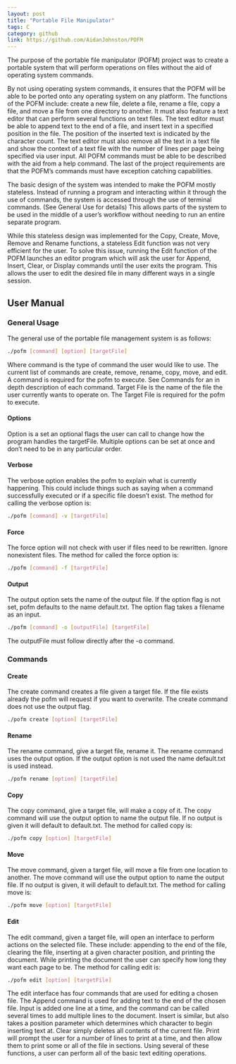 ```yaml
---
layout: post
title: "Portable File Manipulator"
tags: C
category: github
link: https://github.com/AidanJohnston/POFM
---
```


The purpose of the portable file manipulator (POFM) project was to create a portable system that will perform operations on files without the aid of operating system commands. 

By not using operating system commands, it ensures that the POFM will be able to be ported onto any operating system on any platform. The functions of the POFM include: create a new file, delete a file, rename a file, copy a file, and move a file from one directory to another. It must also feature a text editor that can perform several functions on text files. The text editor must be able to append text to the end of a file, and insert text in a specified position in the file. The position of the inserted text is indicated by the character count. The text editor must also remove all the text in a text file and show the context of a text file with the number of lines per page being specified via user input. All POFM commands must be able to be described with the aid from a help command. The last of the project requirements are that the POFM’s commands must have exception catching capabilities.  

The basic design of the system was intended to make the POFM mostly stateless. Instead of running a program and interacting within it through the use of commands, the system is accessed through the use of terminal commands. (See General Use for details) This allows parts of the system to be used in the middle of a user’s workflow without needing to run an entire separate program. 

While this stateless design was implemented for the Copy, Create, Move, Remove and Rename functions, a stateless Edit function was not very efficient for the user. To solve this issue, running the Edit function of the POFM launches an editor program which will ask the user for Append, Insert, Clear, or Display commands until the user exits the program. This allows the user to edit the desired file in many different ways in a single session. 


## User Manual

### General Usage

The general use of the portable file management system is as follows:

```sh
./pofm [command] [option] [targetFile]
```
Where command is the type of command the user would like to use.  The current list of commands are create, remove, rename, copy, move, and edit.  A command is required for the pofm to execute.  See Commands for an in depth description of each command. Target File is the name of the file the user currently wants to operate on.  The Target File is required for the pofm to execute.


#### Options

Option is a set an optional flags the user can call to change how the program handles the targetFile.  Multiple options can be set at once and don’t need to be in any particular order.

#### Verbose

The verbose option enables the pofm to explain what is currently happening.  This could include things such as saying when a command successfully executed or if a specific file doesn’t exist. The method for calling the verbose option is:

```sh
./pofm [command] -v [targetFile]
```

#### Force

The force option will not check with user if files need to be rewritten.  Ignore nonexistent files.  The method for called the force option is:

```sh
./pofm [command] -f [targetFile]
```

#### Output

The output option sets the name of the output file.  If the option flag is not set, pofm defaults to the name default.txt.  The option flag takes a filename as an input.

```sh
./pofm [command] -o [outputFile] [targetFile]
```
The outputFile must follow directly after the -o command.

### Commands

#### Create

The create command creates a file given a target file.  If the file exists already the pofm will request if you want to overwrite.  The create command does not use the output flag.

```sh
./pofm create [option] [targetFile]
```

#### Rename

The rename command, give a target file, rename it.  The rename command uses the output option.  If the output option is not used the name default.txt is used instead. 

```sh
./pofm rename [option] [targetFile]
```

#### Copy

The copy command, give a target file, will make a copy of it.  The copy command will use the output option to name the output file.  If no output is given it will default to default.txt.  The method for called copy is:

```sh
./pofm copy [option] [targetFile]
```

#### Move

The move command, given a target file, will move a file from one location to another.  The move command will use the output option to name the output file.  If no output is given, it will default to default.txt.  The method for calling move is:

```sh
./pofm move [option] [targetFile]
```

#### Edit

The edit command, given a target file, will open an interface to perform actions on the selected file.  These include: appending to the end of the file, clearing the file, inserting at a given character position, and printing the document.  While printing the document the user can specify how long they want each page to be.  The method for calling edit is:

```sh
./pofm edit [option] [targetFile]
```

The edit interface has four commands that are used for editing a chosen file. The Append command is used for adding text to the end of the chosen file. Input is added one line at a time, and the command can be called several times to add multiple lines to the document. Insert is similar, but also takes a position parameter which determines which character to begin inserting text at. Clear simply deletes all contents of the current file. Print will prompt the user for a number of lines to print at a time, and then allow them to print some or all of the file in sections. Using several of these functions, a user can perform all of the basic text editing operations. 

